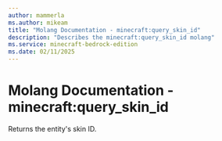 ```yaml
---
author: mammerla
ms.author: mikeam
title: "Molang Documentation - minecraft:query_skin_id"
description: "Describes the minecraft:query_skin_id molang"
ms.service: minecraft-bedrock-edition
ms.date: 02/11/2025 
---
```


# Molang Documentation - minecraft:query_skin_id

Returns the entity's skin ID.
